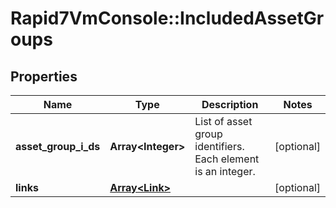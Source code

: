 # Rapid7VmConsole::IncludedAssetGroups

## Properties
Name | Type | Description | Notes
------------ | ------------- | ------------- | -------------
**asset_group_i_ds** | **Array&lt;Integer&gt;** | List of asset group identifiers. Each element is an integer. | [optional] 
**links** | [**Array&lt;Link&gt;**](Link.md) |  | [optional] 


